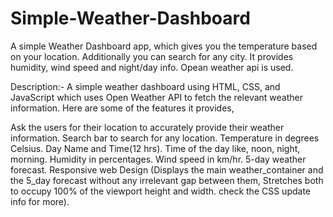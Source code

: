 # Simple-Weather-Dashboard
A simple Weather Dashboard app, which gives you the temperature based on your location. Additionally you can search for any city.  It provides humidity, wind speed and night/day info. Opean weather api is used. 

Description:- A simple weather dashboard using HTML, CSS, and JavaScript which uses Open Weather API to fetch the relevant weather information. Here are some of the features it provides,

Ask the users for their location to accurately provide their weather information.
Search bar to search for any location.
Temperature in degrees Celsius.
Day Name and Time(12 hrs).
Time of the day like, noon, night, morning.
Humidity in percentages.
Wind speed in km/hr.
5-day weather forecast.
Responsive web Design (Displays the main weather_container and the 5_day forecast without any irrelevant gap between them, Stretches both to occupy 100% of the viewport height and width. check the CSS update info for more).
